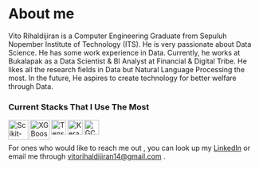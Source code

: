 # About me
Vito Rihaldijiran is a Computer Engineering Graduate from Sepuluh Nopember Institute of Technology (ITS). He is very passionate about Data Science. He has some work experience in Data. Currently, he works at Bukalapak as a Data Scientist & BI Analyst at Financial & Digital Tribe. He likes all the research fields in Data but Natural Language Processing the most. In the future, He aspires to create technology for better welfare through Data.

### Current Stacks That I Use The Most
[<img align="left" alt="Scikit-learn" width="40px" src="https://upload.wikimedia.org/wikipedia/commons/thumb/0/05/Scikit_learn_logo_small.svg/1200px-Scikit_learn_logo_small.svg.png"/>](https://scikit-learn.org/stable/)
[<img align="left" alt="XGBoost" width="40px" src="https://upload.wikimedia.org/wikipedia/commons/6/69/XGBoost_logo.png"/>](https://xgboost.readthedocs.io/en/stable/)
[<img align="left" alt="TensorFlow" width="30px" src="https://upload.wikimedia.org/wikipedia/commons/thumb/2/2d/Tensorflow_logo.svg/1200px-Tensorflow_logo.svg.png"/>](https://www.tensorflow.org/resources/learn-ml?gclid=CjwKCAiAx8KQBhAGEiwAD3EiPx0phsasThtjAY_4kMUyHUtWxOeMJe18T2GdG331UC5Ubzaokk5b3hoCetgQAvD_BwE)
[<img align="left" alt="Keras" width="30px" src="https://upload.wikimedia.org/wikipedia/commons/thumb/a/ae/Keras_logo.svg/1200px-Keras_logo.svg.png"/>](https://keras.io/)
[<img align="left" alt="GCP" width="30px" src="https://download.logo.wine/logo/Google_Cloud_Platform/Google_Cloud_Platform-Logo.wine.png"/>](https://cloud.google.com/)
<br />
<br />

For ones who would like to reach me out , you can look up my [LinkedIn] or email me through vitorihaldijiran14@gmail.com .

[LinkedIn]: https://www.linkedin.com/in/vito-rihaldijiran/
